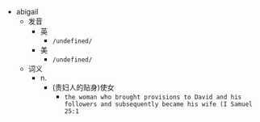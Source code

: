 - abigail
  - 发音
    - 英
      - `/undefined/`
    - 美
      - `/undefined/`
  - 词义
    - n.
      - (贵妇人的贴身)使女
        - `the woman who brought provisions to David and his followers and subsequently became his wife (I Samuel 25:1`
